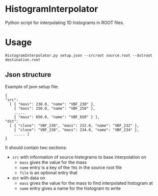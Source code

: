 HistogramInterpolator
=====================

Python script for interpolating 1D histograms in ROOT files.

# Usage

    HistogramInterpolator.py setup.json --srcroot source.root --dstroot destination.root
    
## Json structure
Example of json setup file:    

    { 
    "src": 
      [ { "mass": 230.0, "name": "VBF_230" },
        { "mass": 250.0, "name": "VBF_250" },
        .....
        { "mass": 650.0, "name": "VBF_650" } ],
    "dst": 
      [ { "clone": "VBF_230", "mass": 232.0, "name": "VBF_232" },
        { "clone": "VBF_230", "mass": 234.0, "name": "VBF_234" },
        ..... ]
    }
    
It should contain two sections: 
* `src` with information of source histograms to base interpolation on
    + `mass` gives the value for the mass
    + `name` entry is a key of the `TH1` in the source root file 
    + `file` is an optional entry that 
* `dst` with data on 
    + `mass` gives the value for the mass to find interpolated histogram at
    + `name` entry gives a name for the histogram to write
